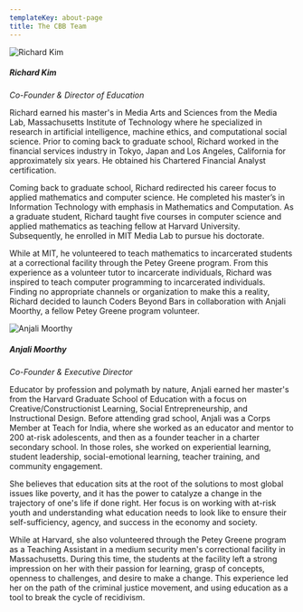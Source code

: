 ```yaml
---
templateKey: about-page
title: The CBB Team
---
```

![Richard Kim](/img/richard.jpg)

##### Richard Kim

_Co-Founder & Director of Education_

Richard earned his master's in Media Arts and Sciences from the Media Lab, Massachusetts Institute of Technology where he specialized in research in artificial intelligence, machine ethics, and computational social science.  Prior to coming back to graduate school, Richard worked in the financial services industry in Tokyo, Japan and Los Angeles, California for approximately six years.  He obtained his Chartered Financial Analyst certification.  

Coming back to graduate school, Richard redirected his career focus to applied mathematics and computer science.  He completed his master’s in Information Technology with emphasis in Mathematics and Computation.  As a graduate student, Richard taught five courses in computer science and applied mathematics as teaching fellow at Harvard University. Subsequently, he enrolled in MIT Media Lab to pursue his doctorate.  

While at MIT, he volunteered to teach mathematics to incarcerated students at a correctional facility through the Petey Greene program.  From this experience as a volunteer tutor to incarcerate individuals, Richard was inspired to teach computer programming to incarcerated individuals.  Finding no appropriate channels or organization to make this a reality, Richard decided to launch Coders Beyond Bars in collaboration with Anjali Moorthy, a fellow Petey Greene program volunteer.

![Anjali Moorthy](/img/anjali.jpg)

##### Anjali Moorthy

_Co-Founder & Executive Director_

Educator by profession and polymath by nature, Anjali earned her master's from the Harvard Graduate School of Education with a focus on Creative/Constructionist Learning, Social Entrepreneurship, and Instructional Design.  Before attending grad school, Anjali was a Corps Member at Teach for India, where she worked as an educator and mentor to 200 at-risk adolescents, and then as a founder teacher in a charter secondary school. In those roles, she worked on experiential learning, student leadership, social-emotional learning, teacher training, and community engagement.

She believes that education sits at the root of the solutions to most global issues like poverty, and it has the power to catalyze a change in the trajectory of one's life if done right. Her focus is on working with at-risk youth and understanding what education needs to look like to ensure their self-sufficiency, agency, and success in the economy and society.

While at Harvard, she also volunteered through the Petey Greene program as a Teaching Assistant in a medium security men's correctional facility in Massachusetts. During this time, the students at the facility left a strong impression on her with their passion for learning, grasp of concepts, openness to challenges, and desire to make a change. This experience led her on the path of the criminal justice movement, and using education as a tool to break the cycle of recidivism.
